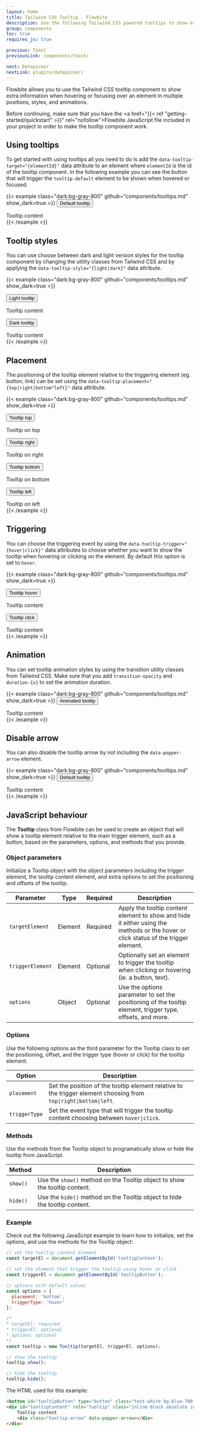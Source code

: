 ```yaml
---
layout: home
title: Tailwind CSS Tooltip - Flowbite
description: Use the following Tailwind CSS powered tooltips to show extra content when hovering or focusing on an element
group: components
toc: true
requires_js: true

previous: Toast
previousLink: components/toast/

next: Datepicker
nextLink: plugins/datepicker/
---
```


Flowbite allows you to use the Tailwind CSS tooltip component to show extra information when hovering or focusing over an element in multiple positions, styles, and animations.

Before continuing, make sure that you have the <a href="{{< ref "getting-started/quickstart" >}}" rel="nofollow">Flowbite JavaScript file</a> included in your project in order to make the tooltip component work.

## Using tooltips

To get started with using tooltips all you need to do is add the `data-tooltip-target="{elementId}"` data attribute to an element where `elementId` is the id of the tooltip component. In the following example you can see the button that will trigger the `tooltip-default` element to be shown when hovered or focused.

{{< example class="dark:bg-gray-800" github="components/tooltips.md" show_dark=true >}}
<button data-tooltip-target="tooltip-default" type="button" class="text-white bg-blue-700 hover:bg-blue-800 focus:ring-4 focus:ring-blue-300 font-medium rounded-lg text-sm px-5 py-2.5 text-center dark:bg-blue-600 dark:hover:bg-blue-700 dark:focus:ring-blue-800">Default tooltip</button>
<div id="tooltip-default" role="tooltip" class="inline-block absolute invisible z-10 py-2 px-3 text-sm font-medium text-white bg-gray-900 rounded-lg shadow-sm opacity-0 transition-opacity duration-300 tooltip dark:bg-gray-700">
    Tooltip content
    <div class="tooltip-arrow" data-popper-arrow></div>
</div>
{{< /example >}}

## Tooltip styles

You can use choose between dark and light version styles for the tooltip component by changing the utility classes from Tailwind CSS and by applying the `data-tooltip-style="{light|dark}"` data attribute.

{{< example class="dark:bg-gray-800" github="components/tooltips.md" show_dark=true >}}
<!-- Light style tooltip -->
<button data-tooltip-target="tooltip-light" data-tooltip-style="light" type="button" class="text-white bg-blue-700 hover:bg-blue-800 focus:ring-4 focus:ring-blue-300 font-medium rounded-lg text-sm px-5 py-2.5 text-center dark:bg-blue-600 dark:hover:bg-blue-700 dark:focus:ring-blue-800">Light tooltip</button>
<div id="tooltip-light" role="tooltip" class="inline-block absolute invisible z-10 py-2 px-3 text-sm font-medium text-gray-900 bg-white rounded-lg border border-gray-200 shadow-sm opacity-0 tooltip">
    Tooltip content
    <div class="tooltip-arrow" data-popper-arrow></div>
</div>

<!-- Dark style tooltip -->
<button data-tooltip-target="tooltip-dark" type="button" class="text-white bg-blue-700 hover:bg-blue-800 focus:ring-4 focus:ring-blue-300 font-medium rounded-lg text-sm px-5 py-2.5 text-center dark:bg-blue-600 dark:hover:bg-blue-700 dark:focus:ring-blue-800">Dark tooltip</button>
<div id="tooltip-dark" role="tooltip" class="inline-block absolute invisible z-10 py-2 px-3 text-sm font-medium text-white bg-gray-900 rounded-lg shadow-sm opacity-0 tooltip dark:bg-gray-700">
    Tooltip content
    <div class="tooltip-arrow" data-popper-arrow></div>
</div>
{{< /example >}}

## Placement

The positioning of the tooltip element relative to the triggering element (eg. button, link) can be set using the `data-tooltip-placement="{top|right|bottom"left}"` data attribute.

{{< example class="dark:bg-gray-800" github="components/tooltips.md" show_dark=true >}}
<!-- Show tooltip on top -->
<button data-tooltip-target="tooltip-top" data-tooltip-placement="top" type="button" class="mb-2 md:mb-0 text-white bg-blue-700 hover:bg-blue-800 focus:ring-4 focus:ring-blue-300 font-medium rounded-lg text-sm px-5 py-2.5 text-center dark:bg-blue-600 dark:hover:bg-blue-700 dark:focus:ring-blue-800">Tooltip top</button>
<div id="tooltip-top" role="tooltip" class="inline-block absolute invisible z-10 py-2 px-3 text-sm font-medium text-white bg-gray-900 rounded-lg shadow-sm opacity-0 tooltip dark:bg-gray-700">
    Tooltip on top
    <div class="tooltip-arrow" data-popper-arrow></div>
</div>

<!-- Show tooltip on right -->
<button data-tooltip-target="tooltip-right" data-tooltip-placement="right" type="button" class="mb-2 md:mb-0 text-white bg-blue-700 hover:bg-blue-800 focus:ring-4 focus:ring-blue-300 font-medium rounded-lg text-sm px-5 py-2.5 text-center dark:bg-blue-600 dark:hover:bg-blue-700 dark:focus:ring-blue-800">Tooltip right</button>
<div id="tooltip-right" role="tooltip" class="inline-block absolute invisible z-10 py-2 px-3 text-sm font-medium text-white bg-gray-900 rounded-lg shadow-sm opacity-0 tooltip dark:bg-gray-700">
    Tooltip on right
    <div class="tooltip-arrow" data-popper-arrow></div>
</div>

<!-- Show tooltip on bottom -->
<button data-tooltip-target="tooltip-bottom" data-tooltip-placement="bottom" type="button" class="mb-2 md:mb-0 text-white bg-blue-700 hover:bg-blue-800 focus:ring-4 focus:ring-blue-300 font-medium rounded-lg text-sm px-5 py-2.5 text-center dark:bg-blue-600 dark:hover:bg-blue-700 dark:focus:ring-blue-800">Tooltip bottom</button>
<div id="tooltip-bottom" role="tooltip" class="inline-block absolute invisible z-10 py-2 px-3 text-sm font-medium text-white bg-gray-900 rounded-lg shadow-sm opacity-0 tooltip dark:bg-gray-700">
    Tooltip on bottom
    <div class="tooltip-arrow" data-popper-arrow></div>
</div>

<!-- Show tooltip on left -->
<button data-tooltip-target="tooltip-left" data-tooltip-placement="left" type="button" class="mb-2 md:mb-0 text-white bg-blue-700 hover:bg-blue-800 focus:ring-4 focus:ring-blue-300 font-medium rounded-lg text-sm px-5 py-2.5 text-center dark:bg-blue-600 dark:hover:bg-blue-700 dark:focus:ring-blue-800">Tooltip left</button>
<div id="tooltip-left" role="tooltip" class="inline-block absolute invisible z-10 py-2 px-3 text-sm font-medium text-white bg-gray-900 rounded-lg shadow-sm opacity-0 tooltip dark:bg-gray-700">
    Tooltip on left
    <div class="tooltip-arrow" data-popper-arrow></div>
</div>
{{< /example >}}

## Triggering

You can choose the triggering event by using the `data-tooltip-trigger="{hover|click}"` data attributes to choose whether you want to show the tooltip when hovering or clicking on the element. By default this option is set to `hover`.

{{< example class="dark:bg-gray-800" github="components/tooltips.md" show_dark=true >}}
<!-- Show tooltip on hover -->
<button data-tooltip-target="tooltip-hover" data-tooltip-trigger="hover" type="button" class="text-white bg-blue-700 hover:bg-blue-800 focus:ring-4 focus:ring-blue-300 font-medium rounded-lg text-sm px-5 py-2.5 text-center dark:bg-blue-600 dark:hover:bg-blue-700 dark:focus:ring-blue-800">Tooltip hover</button>
<div id="tooltip-hover" role="tooltip" class="inline-block absolute invisible z-10 py-2 px-3 text-sm font-medium text-white bg-gray-900 rounded-lg shadow-sm opacity-0 tooltip dark:bg-gray-700">
    Tooltip content
    <div class="tooltip-arrow" data-popper-arrow></div>
</div>

<!-- Show tooltip on click -->
<button data-tooltip-target="tooltip-click" data-tooltip-trigger="click" type="button" class="text-white bg-blue-700 hover:bg-blue-800 focus:ring-4 focus:ring-blue-300 font-medium rounded-lg text-sm px-5 py-2.5 text-center dark:bg-blue-600 dark:hover:bg-blue-700 dark:focus:ring-blue-800">Tooltip click</button>
<div id="tooltip-click" role="tooltip" class="inline-block absolute invisible z-10 py-2 px-3 text-sm font-medium text-white bg-gray-900 rounded-lg shadow-sm opacity-0 tooltip dark:bg-gray-700">
    Tooltip content
    <div class="tooltip-arrow" data-popper-arrow></div>
</div>
{{< /example >}}

## Animation

You can set tooltip animation styles by using the transition utility classes from Tailwind CSS. Make sure that you add `transition-opacity` and `duration-{x}` to set the animation duration.

{{< example class="dark:bg-gray-800" github="components/tooltips.md" show_dark=true >}}
<button data-tooltip-target="tooltip-animation" type="button" class="text-white bg-blue-700 hover:bg-blue-800 focus:ring-4 focus:ring-blue-300 font-medium rounded-lg text-sm px-5 py-2.5 text-center dark:bg-blue-600 dark:hover:bg-blue-700 dark:focus:ring-blue-800">Animated tooltip</button>
<div id="tooltip-animation" role="tooltip" class="inline-block absolute invisible z-10 py-2 px-3 text-sm font-medium text-white bg-gray-900 rounded-lg shadow-sm opacity-0 transition-opacity duration-300 tooltip dark:bg-gray-700">
    Tooltip content
    <div class="tooltip-arrow" data-popper-arrow></div>
</div>
{{< /example >}}

## Disable arrow

You can also disable the tooltip arrow by not including the `data-popper-arrow` element.

{{< example class="dark:bg-gray-800" github="components/tooltips.md" show_dark=true >}}
<button data-tooltip-target="tooltip-no-arrow" type="button" class="text-white bg-blue-700 hover:bg-blue-800 focus:ring-4 focus:ring-blue-300 font-medium rounded-lg text-sm px-5 py-2.5 text-center dark:bg-blue-600 dark:hover:bg-blue-700 dark:focus:ring-blue-800">Default tooltip</button>
<div id="tooltip-no-arrow" role="tooltip" class="inline-block absolute invisible z-10 py-2 px-3 text-sm font-medium text-white bg-gray-900 rounded-lg shadow-sm opacity-0 tooltip dark:bg-gray-700">
    Tooltip content
</div>
{{< /example >}}

## JavaScript behaviour

The **Tooltip** class from Flowbite can be used to create an object that will show a tooltip element relative to the main trigger element, such as a button, based on the parameters, options, and methods that you provide.

### Object parameters

Initialize a Tooltip object with the object parameters including the trigger element, the tooltip content element, and extra options to set the positioning and offsets of the tooltip.

<table class="my-10 min-w-full text-sm text-left text-gray-500 shadow-md dark:border-gray-700 dark:text-gray-400">
    <thead class="bg-gray-50 dark:bg-gray-700">
        <tr class="text-xs font-medium uppercase">
            <th scope="col" class="py-3 px-6">
                Parameter
            </th>
            <th scope="col" class="py-3 px-6">
                Type
            </th>
            <th scope="col" class="py-3 px-6">
                Required
            </th>
            <th scope="col" class="py-3 px-6">
                Description
            </th>
        </tr>
    </thead>
    <tbody>
        <tr class="border-b dark:bg-gray-800 dark:border-gray-700">
            <td class="py-4 px-6 font-medium">
                <code class="text-blue-600 dark:text-blue-400">targetElement</code>
            </td>
            <td class="py-4 px-6">
                Element
            </td>
            <td class="py-4 px-6">
                Required
            </td>
            <td class="py-4 px-6">
                Apply the tooltip content element to show and hide it either using the methods or the hover or click status of the trigger element.
            </td>
        </tr>
        <tr class="border-b dark:bg-gray-800 dark:border-gray-700">
            <td class="py-4 px-6 font-medium">
                <code class="text-blue-600 dark:text-blue-400">triggerElement</code>
            </td>
            <td class="py-4 px-6">
                Element
            </td>
            <td class="py-4 px-6">
                Optional
            </td>
            <td class="py-4 px-6">
                Optionally set an element to trigger the tooltip when clicking or hovering (ie. a button, text).
            </td>
        </tr>
        <tr class="border-b dark:bg-gray-800 dark:border-gray-700">
            <td class="py-4 px-6 font-medium">
                <code class="text-blue-600 dark:text-blue-400">options</code>
            </td>
            <td class="py-4 px-6">
                Object
            </td>
            <td class="py-4 px-6">
                Optional
            </td>
            <td class="py-4 px-6">
                Use the options parameter to set the positioning of the tooltip element, trigger type, offsets, and more.
            </td>
        </tr>
    </tbody>
</table>

### Options

Use the following options as the third parameter for the Tooltip class to set the positioning, offset, and the trigger type (hover or click) for the tooltip element.

<table class="my-10 min-w-full text-sm text-left text-gray-500 shadow-md dark:border-gray-700 dark:text-gray-400">
    <thead class="bg-gray-50 dark:bg-gray-700">
        <tr class="text-xs font-medium uppercase">
            <th scope="col" class="py-3 px-6">
                Option
            </th>
            <th scope="col" class="py-3 px-6">
                Description
            </th>
        </tr>
    </thead>
    <tbody>
        <tr class="border-b dark:bg-gray-800 dark:border-gray-700">
            <td class="py-4 px-6 font-medium">
                <code class="text-blue-600 dark:text-blue-400">placement</code>
            </td>
            <td class="py-4 px-6">
                Set the position of the tooltip element relative to the trigger element choosing from <code class="text-purple-600 dark:text-purple-400">top|right|bottom|left</code>.
            </td>
        </tr>
        <tr class="border-b dark:bg-gray-800 dark:border-gray-700">
            <td class="py-4 px-6 font-medium">
                <code class="text-blue-600 dark:text-blue-400">triggerType</code>
            </td>
            <td class="py-4 px-6">
                Set the event type that will trigger the tooltip content choosing between <code class="text-purple-600 dark:text-purple-400">hover|click</code>.
            </td>
        </tr>
    </tbody>
</table>

### Methods

Use the methods from the Tooltip object to programatically show or hide the tooltip from JavaScript.

<table class="my-10 min-w-full text-sm text-left text-gray-500 shadow-md dark:border-gray-700 dark:text-gray-400">
    <thead class="bg-gray-50 dark:bg-gray-700">
        <tr class="text-xs font-medium uppercase">
            <th scope="col" class="py-3 px-6">
                Method
            </th>
            <th scope="col" class="py-3 px-6">
                Description
            </th>
        </tr>
    </thead>
    <tbody>
        <tr class="border-b dark:bg-gray-800 dark:border-gray-700">
            <td class="py-4 px-6 font-medium">
                <code class="text-blue-600 dark:text-blue-400">show()</code>
            </td>
            <td class="py-4 px-6">
                Use the <code class="text-blue-600 dark:text-blue-400">show()</code> method on the Tooltip object to show the tooltip content.
            </td>
        </tr>
        <tr class="border-b dark:bg-gray-800 dark:border-gray-700">
            <td class="py-4 px-6 font-medium">
                <code class="text-blue-600 dark:text-blue-400">hide()</code>
            </td>
            <td class="py-4 px-6">
                Use the <code class="text-blue-600 dark:text-blue-400">hide()</code> method on the Tooltip object to hide the tooltip content.
            </td>
        </tr>
    </tbody>
</table>

### Example

Check out the following JavaScript example to learn how to initialize, set the options, and use the methods for the Tooltip object:

```javascript
// set the tooltip content element
const targetEl = document.getElementById('tooltipContent');

// set the element that trigger the tooltip using hover or click
const triggerEl = document.getElementById('tooltipButton');

// options with default values
const options = {
  placement: 'bottom',
  triggerType: 'hover'
};

/*
* targetEl: required
* triggerEl: optional
* options: optional
*/
const tooltip = new Tooltip(targetEl, triggerEl, options);

// show the tooltip
tooltip.show();

// hide the tooltip
tooltip.hide();
```

The HTML used for this example:

```html
<button id="tooltipButton" type="button" class="text-white bg-blue-700 hover:bg-blue-800 focus:ring-4 focus:ring-blue-300 font-medium rounded-lg text-sm px-5 py-2.5 text-center dark:bg-blue-600 dark:hover:bg-blue-700 dark:focus:ring-blue-800">Default tooltip</button>
<div id="tooltipContent" role="tooltip" class="inline-block absolute invisible z-10 py-2 px-3 text-sm font-medium text-white bg-gray-900 rounded-lg shadow-sm opacity-0 transition-opacity duration-300 tooltip dark:bg-gray-700">
    Tooltip content
    <div class="tooltip-arrow" data-popper-arrow></div>
</div>
```